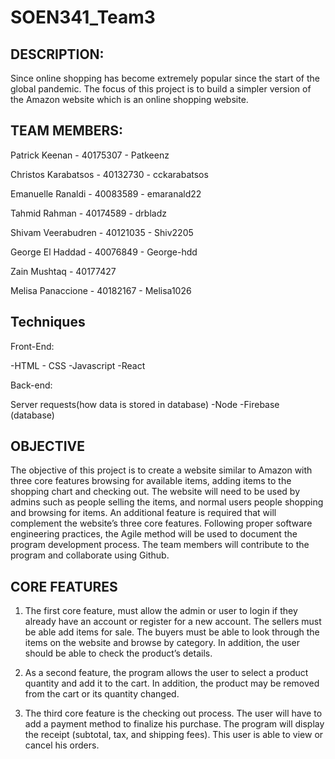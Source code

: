 # SOEN341_Team3

## DESCRIPTION: 
Since online shopping has become extremely popular since the start of the global pandemic. The focus of this project is to build a simpler version of the Amazon website which is an online shopping website. 

## TEAM MEMBERS:
Patrick Keenan - 40175307 - Patkeenz

Christos Karabatsos - 40132730 - cckarabatsos

Emanuelle Ranaldi - 40083589 - emaranald22

Tahmid Rahman - 40174589 - drbladz

Shivam Veerabudren - 40121035 - Shiv2205

George El Haddad - 40076849 - George-hdd

Zain Mushtaq - 40177427 

Melisa Panaccione - 40182167 - Melisa1026

## Techniques
Front-End:

-HTML - CSS -Javascript -React

Back-end:

Server requests(how data is stored in database)
-Node -Firebase (database)

## OBJECTIVE

The objective of this project is to create a website similar to Amazon with three core features browsing for available items, adding items to the shopping chart and checking out. The website will need to be used by admins such as people selling the items, and normal users people shopping and browsing for items. An additional feature is required that will complement the website’s three core features. Following proper software engineering practices, the Agile method will be used to document the program development process. The team members will contribute to the program and collaborate using Github.

## CORE FEATURES
1) The first core feature, must allow the admin or user to login if they already have an account or register for a new account. The sellers must be able add items for sale. The buyers must be able to look through the items on the website and browse by category. In addition, the user should be able to check the product’s details.

2) As a second feature, the program allows the user to select a product quantity and add it to the cart. In addition, the product may be removed from the cart or its quantity changed.

3) The third core feature is the checking out process. The user will have to add a payment method to finalize his purchase. The program will display the receipt (subtotal, tax, and shipping fees). This user is able to view or cancel his orders.





